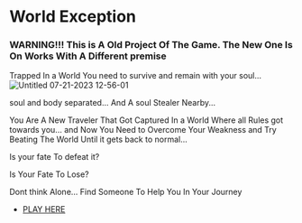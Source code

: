 # World Exception

### WARNING!!! This is A Old Project Of The Game. The New One Is On Works With A Different premise

Trapped In a World You need to survive and remain with your soul...
![Untitled 07-21-2023 12-56-01](https://github.com/kazeiswolf/worldexception/assets/68024071/9210ee82-1027-4fef-adc7-22b4bd94fa85#gh-dark-mode-only)

soul and body separated... And A soul Stealer Nearby...

You Are A New Traveler That Got Captured In a World Where all Rules got towards you... and Now You Need to Overcome Your Weakness and Try Beating The World Until it gets back to normal... 

Is your fate To defeat it?

Is Your Fate To Lose?


Dont think Alone... Find Someone To Help You In Your Journey


* [PLAY HERE](https://redninjabr.github.io/worldexceptionold/main)


